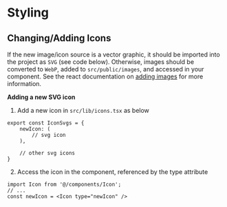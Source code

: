 # Styling 

## Changing/Adding Icons 

If the new image/icon source is a vector graphic, it should be imported into the project as `SVG` (see code below). Otherwise, images should be converted to `WebP`, added to `src/public/images`, and accessed in your component. See the react documentation on [adding images](https://create-react-app.dev/docs/adding-images-fonts-and-files/) for more information.

**Adding a new SVG icon** 

1. Add a new icon in `src/lib/icons.tsx` as below
```ts:no-line-numbers
export const IconSvgs = {
    newIcon: (
        // svg icon
    ),
    
    // other svg icons 
}
```
2. Access the icon in the component, referenced by the type attribute
```tsx:no-line-numbers
import Icon from '@/components/Icon';
// ... 
const newIcon = <Icon type="newIcon" />
```

